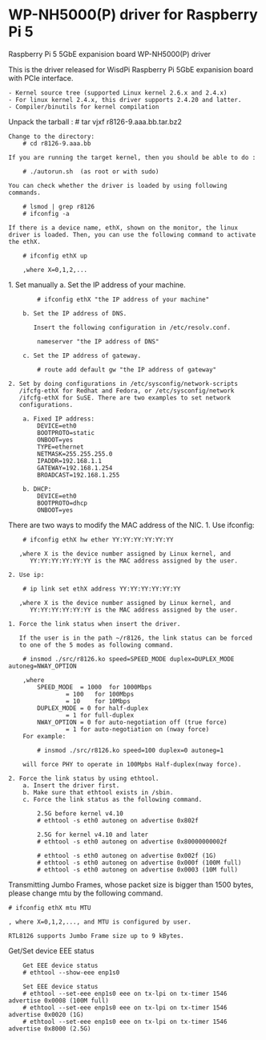 # WP-NH5000(P) driver for Raspberry Pi 5
Raspberry Pi 5 5GbE expanision board WP-NH5000(P) driver

This is the driver released for WisdPi Raspberry Pi 5GbE expanision board with PCIe interface.

<Requirements>

	- Kernel source tree (supported Linux kernel 2.6.x and 2.4.x)
	- For linux kernel 2.4.x, this driver supports 2.4.20 and latter.
	- Compiler/binutils for kernel compilation

<Quick install with proper kernel settings>
	Unpack the tarball :
		# tar vjxf r8126-9.aaa.bb.tar.bz2

	Change to the directory:
		# cd r8126-9.aaa.bb

	If you are running the target kernel, then you should be able to do :

		# ./autorun.sh	(as root or with sudo)

	You can check whether the driver is loaded by using following commands.

		# lsmod | grep r8126
		# ifconfig -a

	If there is a device name, ethX, shown on the monitor, the linux
	driver is loaded. Then, you can use the following command to activate
	the ethX.

		# ifconfig ethX up

		,where X=0,1,2,...

<Set the network related information>
	1. Set manually
		a. Set the IP address of your machine.

			# ifconfig ethX "the IP address of your machine"

		b. Set the IP address of DNS.

		   Insert the following configuration in /etc/resolv.conf.

			nameserver "the IP address of DNS"

		c. Set the IP address of gateway.

			# route add default gw "the IP address of gateway"

	2. Set by doing configurations in /etc/sysconfig/network-scripts
	   /ifcfg-ethX for Redhat and Fedora, or /etc/sysconfig/network
	   /ifcfg-ethX for SuSE. There are two examples to set network
	   configurations.

		a. Fixed IP address:
			DEVICE=eth0
			BOOTPROTO=static
			ONBOOT=yes
			TYPE=ethernet
			NETMASK=255.255.255.0
			IPADDR=192.168.1.1
			GATEWAY=192.168.1.254
			BROADCAST=192.168.1.255

		b. DHCP:
			DEVICE=eth0
			BOOTPROTO=dhcp
			ONBOOT=yes

<Modify the MAC address>
	There are two ways to modify the MAC address of the NIC.
	1. Use ifconfig:

		# ifconfig ethX hw ether YY:YY:YY:YY:YY:YY

	   ,where X is the device number assigned by Linux kernel, and
		  YY:YY:YY:YY:YY:YY is the MAC address assigned by the user.

	2. Use ip:

		# ip link set ethX address YY:YY:YY:YY:YY:YY

	   ,where X is the device number assigned by Linux kernel, and
		  YY:YY:YY:YY:YY:YY is the MAC address assigned by the user.

<Force Link Status>

	1. Force the link status when insert the driver.

	   If the user is in the path ~/r8126, the link status can be forced
	   to one of the 5 modes as following command.

		# insmod ./src/r8126.ko speed=SPEED_MODE duplex=DUPLEX_MODE autoneg=NWAY_OPTION

		,where
			SPEED_MODE	= 1000	for 1000Mbps
					= 100	for 100Mbps
					= 10	for 10Mbps
			DUPLEX_MODE	= 0	for half-duplex
					= 1	for full-duplex
			NWAY_OPTION	= 0	for auto-negotiation off (true force)
					= 1	for auto-negotiation on (nway force)
		For example:

			# insmod ./src/r8126.ko speed=100 duplex=0 autoneg=1

		will force PHY to operate in 100Mpbs Half-duplex(nway force).

	2. Force the link status by using ethtool.
		a. Insert the driver first.
		b. Make sure that ethtool exists in /sbin.
		c. Force the link status as the following command.

			2.5G before kernel v4.10
			# ethtool -s eth0 autoneg on advertise 0x802f

			2.5G for kernel v4.10 and later
			# ethtool -s eth0 autoneg on advertise 0x80000000002f

			# ethtool -s eth0 autoneg on advertise 0x002f (1G)
			# ethtool -s eth0 autoneg on advertise 0x000f (100M full)
			# ethtool -s eth0 autoneg on advertise 0x0003 (10M full)

<Jumbo Frame>
	Transmitting Jumbo Frames, whose packet size is bigger than 1500 bytes, please change mtu by the following command.

	# ifconfig ethX mtu MTU

	, where X=0,1,2,..., and MTU is configured by user.

	RTL8126 supports Jumbo Frame size up to 9 kBytes.

<EEE>
    Get/Set device EEE status

		Get EEE device status
		# ethtool --show-eee enp1s0

		Set EEE device status
		# ethtool --set-eee enp1s0 eee on tx-lpi on tx-timer 1546 advertise 0x0008 (100M full)
		# ethtool --set-eee enp1s0 eee on tx-lpi on tx-timer 1546 advertise 0x0020 (1G)
		# ethtool --set-eee enp1s0 eee on tx-lpi on tx-timer 1546 advertise 0x8000 (2.5G)
